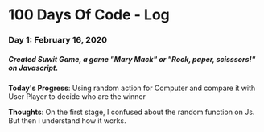 # 100 Days Of Code - Log

### Day 1: February 16, 2020
##### Created Suwit Game, a game "Mary Mack" or "Rock, paper, scisssors!" on Javascript.

**Today's Progress**: Using random action for Computer and compare it with User Player to decide who are the winner

**Thoughts**: On the first stage, I confused about the random function on Js. But then i understand how it works.